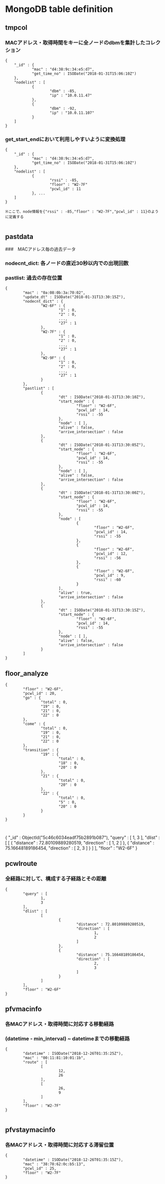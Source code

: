 # MongoDB table definition

## tmpcol 
### MACアドレス・取得時間をキーに全ノードのdbmを集計したコレクション
```
{
    "_id" : {
            "mac" : "d4:38:9c:34:e5:d7",
            "get_time_no" : ISODate("2018-01-31T15:06:10Z")
    },
    "nodelist" : [
            {
                    "dbm" : -85,
                    "ip" : "10.0.11.47"
            },
            {
                    "dbm" : -92,
                    "ip" : "10.0.11.107"
            }
    ]
}
```
### get_start_endにおいて利用しやすいように変換処理
```
{
    "_id" : {
            "mac" : "d4:38:9c:34:e5:d7",
            "get_time_no" : ISODate("2018-01-31T15:06:10Z")
    },
    "nodelist" : [
            {
                    "rssi" : -85,
                    "floor" : "W2-7F"
                    "pcwl_id" : 11
            }, ...
    ]
}

※ここで、node情報を{"rssi" : -85,"floor" : "W2-7F","pcwl_id" : 11}のように定義する


```


## pastdata
###　MACアドレス毎の過去データ
### nodecnt_dict: 各ノードの直近30秒以内での出現回数
### pastlist: 過去の存在位置
```
{
        "mac" : "0a:08:0b:3a:70:02",
        "update_dt" : ISODate("2018-01-31T13:30:15Z"),
        "nodecnt_dict" : {
                "W2-6F" : {
                        "1" : 0,
                        "2" : 0,
                        ...,
                        "27" : 1
                },
                "W2-7F" : {
                        "1" : 0,
                        "2" : 0,
                        ...,
                        "27" : 1
                },
                "W2-9F" : {
                        "1" : 0,
                        "2" : 0,
                        ...,
                        "27" : 1
                }
        },
        "pastlist" : [
                {
                        "dt" : ISODate("2018-01-31T13:30:10Z"),
                        "start_node" : {
                                "floor" : "W2-6F",
                                "pcwl_id" : 14,
                                "rssi" : -55
                        },
                        "node" : [ ],
                        "alive" : false,
                        "arrive_intersection" : false
                },
                {
                        "dt" : ISODate("2018-01-31T13:30:05Z"),
                        "start_node" : {
                                "floor" : "W2-6F",
                                "pcwl_id" : 14,
                                "rssi" : -55
                        },
                        "node" : [ ],
                        "alive" : false,
                        "arrive_intersection" : false
                },
                {
                        "dt" : ISODate("2018-01-31T13:30:00Z"),
                        "start_node" : {
                                "floor" : "W2-6F",
                                "pcwl_id" : 14,
                                "rssi" : -55
                        },
                        "node" : [
                                {
                                        "floor" : "W2-6F",
                                        "pcwl_id" : 14,
                                        "rssi" : -55
                                },
                                {
                                        "floor" : "W2-6F",
                                        "pcwl_id" : 12,
                                        "rssi" : -56
                                },
                                {
                                        "floor" : "W2-6F",
                                        "pcwl_id" : 9,
                                        "rssi" : -60
                                }
                        ],
                        "alive" : true,
                        "arrive_intersection" : false
                },
                {
                        "dt" : ISODate("2018-01-31T13:30:15Z"),
                        "start_node" : {
                                "floor" : "W2-6F",
                                "pcwl_id" : 14,
                                "rssi" : -55
                        },
                        "node" : [ ],
                        "alive" : false,
                        "arrive_intersection" : false
                }
        ]
}
```

## floor_analyze
```
{
        "floor" : "W2-6F",
        "pcwl_id" : 20,
        "go" : {
                "total" : 0,
                "19" : 0,
                "21" : 0,
                "22" : 0
        },
        "come" : {
                "total" : 0,
                "19" : 0,
                "21" : 0,
                "22" : 0
        },
        "transition" : {
                "19" : {
                        "total" : 0,
                        "18" : 0,
                        "20" : 0
                },
                "21" : {
                        "total" : 0,
                        "20" : 0
                },
                "22" : {
                        "total" : 0,
                        "5" : 0,
                        "20" : 0
                }
        }
}



```

{
        "_id" : ObjectId("5c46c6034eadf75b2891b087"),
        "query" : [
                1,
                3
        ],
        "dlist" : [
                [
                        {
                                "distance" : 72.80109889280519,
                                "direction" : [
                                        1,
                                        2
                                ]
                        },
                        {
                                "distance" : 75.16648189186454,
                                "direction" : [
                                        2,
                                        3
                                ]
                        }
                ]
        ],
        "floor" : "W2-6F"
}

## pcwlroute
### 全経路に対して、構成する子経路とその距離
```
{
        "query" : [
                1,
                3
        ],
        "dlist" : [
                [
                        {
                                "distance" : 72.80109889280519,
                                "direction" : [
                                        1,
                                        2
                                ]
                        },
                        {
                                "distance" : 75.16648189186454,
                                "direction" : [
                                        2,
                                        3
                                ]
                        }
                ]
        ],
        "floor" : "W2-6F"
}

```

## pfvmacinfo
### 各MACアドレス・取得時間に対応する移動経路
### (datetime - min_interval) ~ datetimeまでの移動経路
```
{
        "datetime" : ISODate("2018-12-26T01:35:25Z"),
        "mac" : "00:11:81:10:01:1b",
        "route" : [
                [
                        12,
                        26
                ],
                [
                        26,
                        9
                ]
        ],
        "floor" : "W2-7F"
}


```

## pfvstaymacinfo
### 各MACアドレス・取得時間に対応する滞留位置
```
{
        "datetime" : ISODate("2018-12-26T01:35:15Z"),
        "mac" : "38:78:62:0c:b5:13",
        "pcwl_id" : 25,
        "floor" : "W2-7F"
}
```